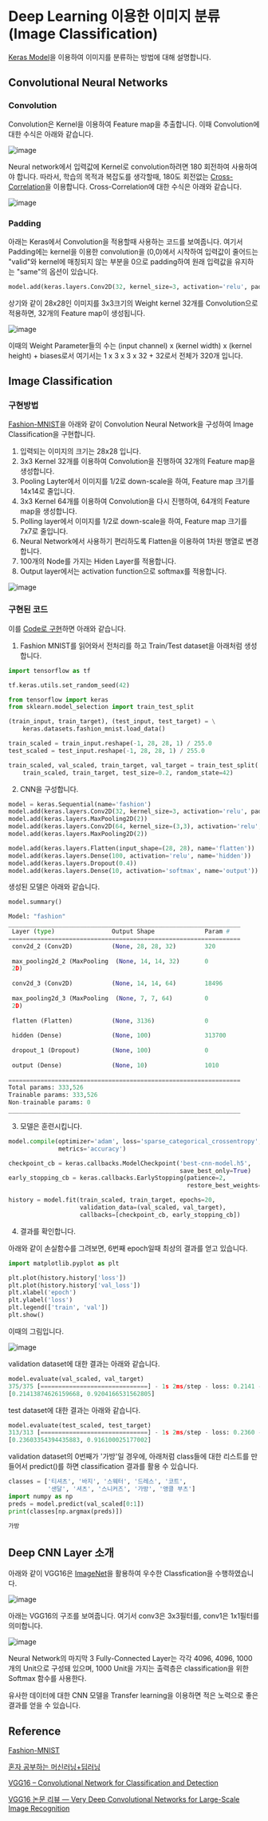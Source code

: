 # Deep Learning 이용한 이미지 분류 (Image Classification)


[Keras Model](https://github.com/kyopark2014/ML-Algorithms/blob/main/deep-learning.md#keras-model)을 이용하여 이미지를 분류하는 방법에 대해 설명합니다.

## Convolutional Neural Networks

### Convolution

Convolution은 Kernel을 이용하여 Feature map을 추출합니다. 이때 Convolution에 대한 수식은 아래와 같습니다.

![image](https://user-images.githubusercontent.com/52392004/187317373-5033a609-d8e4-454d-9e4e-1464fd065fad.png)

Neural network에서 입력값에 Kernel로 convolution하려면 180 회전하여 사용하여야 합니다. 따라서, 학습의 목적과 복잡도를 생각할때, 180도 회전없는 [Cross-Correlation](https://glassboxmedicine.com/2019/07/26/convolution-vs-cross-correlation/)을 이용합니다. Cross-Correlation에 대한 수식은 아래와 같습니다. 

![image](https://user-images.githubusercontent.com/52392004/187317929-08b95e8c-5cd6-4558-9066-42fe127e8347.png)


### Padding

아래는 Keras에서 Convolution을 적용할때 사용하는 코드를 보여줍니다. 여기서 Padding에는 kernel을 이용한 convolution을 (0,0)에서 시작하여 입력값이 줄어드는 "valid"와 kernel에 매칭되지 않는 부분을 0으로 padding하여 원래 입력값을 유지하는 "same"의 옵션이 있습니다.

```python
model.add(keras.layers.Conv2D(32, kernel_size=3, activation='relu', padding='same', input_shape=(28,28,1)))
```

상기와 같이 28x28인 이미지를 3x3크기의 Weight kernel 32개를 Convolution으로 적용하면, 32개의 Feature map이 생성됩니다. 

![image](https://user-images.githubusercontent.com/52392004/187319120-7bb8e3d3-e5bf-4b27-8e6c-641763f885ae.png)

이때의 Weight Parameter들의 수는 (input channel) x (kernel width) x (kernel height) + biases로서 여기서는 1 x 3 x 3 x 32 + 32로서 전체가 320개 입니다.


## Image Classification

### 구현방법 

[Fashion-MNIST](https://github.com/zalandoresearch/fashion-mnist)을 아래와 같이 Convolution Neural Network을 구성하여 Image Classification을 구현합니다.

1) 입력되는 이미지의 크기는 28x28 입니다.
2) 3x3 Kernel 32개를 이용하여 Convolution을 진행하여 32개의 Feature map을 생성합니다.
3) Pooling Layter에서 이미지를 1/2로 down-scale을 하여, Feature map 크기를 14x14로 줄입니다.
4) 3x3 Kernel 64개를 이용하여 Convolution을 다시 진행하여, 64개의 Feature map을 생성합니다.
5) Polling layer에서 이미지를 1/2로 down-scale을 하여, Feature map 크기를 7x7로 줄입니다.
6) Neural Network에서 사용하기 편리하도록 Flatten을 이용하여 1차원 행열로 변경합니다.
7) 100개의 Node를 가지는 Hiden Layer를 적용합니다.
8) Output layer에서는 activation function으로 softmax를 적용합니다.

![image](https://user-images.githubusercontent.com/52392004/187320259-a941410d-22ea-47d2-b14c-aa0ddbc09ff2.png)

### 구현된 코드 

이를 [Code로 구현](https://github.com/kyopark2014/ML-Algorithms/blob/main/src/image_classification.ipynb)하면 아래와 같습니다. 

1) Fashion MNIST를 읽어와서 전처리를 하고 Train/Test dataset을 아래처럼 생성합니다. 
```python
import tensorflow as tf

tf.keras.utils.set_random_seed(42)

from tensorflow import keras
from sklearn.model_selection import train_test_split

(train_input, train_target), (test_input, test_target) = \
    keras.datasets.fashion_mnist.load_data()

train_scaled = train_input.reshape(-1, 28, 28, 1) / 255.0
test_scaled = test_input.reshape(-1, 28, 28, 1) / 255.0

train_scaled, val_scaled, train_target, val_target = train_test_split(
    train_scaled, train_target, test_size=0.2, random_state=42)
```    

2) CNN을 구성합니다. 

```python
model = keras.Sequential(name='fashion')
model.add(keras.layers.Conv2D(32, kernel_size=3, activation='relu', padding='same', input_shape=(28,28,1)))
model.add(keras.layers.MaxPooling2D(2))
model.add(keras.layers.Conv2D(64, kernel_size=(3,3), activation='relu', padding='same'))
model.add(keras.layers.MaxPooling2D(2))

model.add(keras.layers.Flatten(input_shape=(28, 28), name='flatten'))   ## Flatten
model.add(keras.layers.Dense(100, activation='relu', name='hidden'))    ## Activation Function
model.add(keras.layers.Dropout(0.4))
model.add(keras.layers.Dense(10, activation='softmax', name='output'))    
```

생성된 모델은 아래와 같습니다. 

```python
model.summary()

Model: "fashion"
_________________________________________________________________
 Layer (type)                Output Shape              Param #   
=================================================================
 conv2d_2 (Conv2D)           (None, 28, 28, 32)        320       
                                                                 
 max_pooling2d_2 (MaxPooling  (None, 14, 14, 32)       0         
 2D)                                                             
                                                                 
 conv2d_3 (Conv2D)           (None, 14, 14, 64)        18496     
                                                                 
 max_pooling2d_3 (MaxPooling  (None, 7, 7, 64)         0         
 2D)                                                             
                                                                 
 flatten (Flatten)           (None, 3136)              0         
                                                                 
 hidden (Dense)              (None, 100)               313700    
                                                                 
 dropout_1 (Dropout)         (None, 100)               0         
                                                                 
 output (Dense)              (None, 10)                1010      
                                                                 
=================================================================
Total params: 333,526
Trainable params: 333,526
Non-trainable params: 0
_________________________________________________________________
```

3) 모델은 훈련시킵니다. 

```python
model.compile(optimizer='adam', loss='sparse_categorical_crossentropy', 
              metrics='accuracy')

checkpoint_cb = keras.callbacks.ModelCheckpoint('best-cnn-model.h5', 
                                                save_best_only=True)
early_stopping_cb = keras.callbacks.EarlyStopping(patience=2,
                                                  restore_best_weights=True)

history = model.fit(train_scaled, train_target, epochs=20,
                    validation_data=(val_scaled, val_target),
                    callbacks=[checkpoint_cb, early_stopping_cb])
```

4) 결과를 확인합니다. 

아래와 같이 손실함수를 그려보면, 6번째 epoch일때 최상의 결과를 얻고 있습니다. 

```python
import matplotlib.pyplot as plt

plt.plot(history.history['loss'])
plt.plot(history.history['val_loss'])
plt.xlabel('epoch')
plt.ylabel('loss')
plt.legend(['train', 'val'])
plt.show()
```

이때의 그림입니다. 

![image](https://user-images.githubusercontent.com/52392004/187322325-aca8ce28-f5c2-4137-981b-520e11ade26e.png)

validation dataset에 대한 결과는 아래와 같습니다. 

```python
model.evaluate(val_scaled, val_target)
375/375 [==============================] - 1s 2ms/step - loss: 0.2141 - accuracy: 0.9204
[0.21413874626159668, 0.9204166531562805]
```

test dataset에 대한 결과는 아래와 같습니다. 

```python
model.evaluate(test_scaled, test_target)
313/313 [==============================] - 1s 2ms/step - loss: 0.2360 - accuracy: 0.9161
[0.23603354394435883, 0.916100025177002]
```

validation dataset의 0번째가 '가방'일 경우에, 아래처럼 class들에 대한 리스트를 만들어서 predict()를 하면 classification 결과를 활용 수 있습니다. 

```python
classes = ['티셔츠', '바지', '스웨터', '드레스', '코트',
           '샌달', '셔츠', '스니커즈', '가방', '앵클 부츠']
import numpy as np
preds = model.predict(val_scaled[0:1])
print(classes[np.argmax(preds)])

가방
```

## Deep CNN Layer 소개 

아래와 같이 VGG16은 [ImageNet](https://image-net.org/)을 활용하여 우수한 Classfication을 수행하였습니다. 

![image](https://user-images.githubusercontent.com/52392004/187321098-8516ce26-870d-48fd-b57c-72a8ca528311.png)

아래는 VGG16의 구조를 보여줍니다. 여기서 conv3은 3x3필터를, conv1은 1x1필터를 의미합니다. 

![image](https://user-images.githubusercontent.com/52392004/187321146-7f78e489-1fcb-4d19-825d-374ff2674b0a.png)

Neural Network의 마지막 3 Fully-Connected Layer는 각각 4096, 4096, 1000 개의 Unit으로 구성돼 있으며, 1000 Unit을 가지는 출력층은 classification을 위한 Softmax 함수를 사용한다.

유사한 데이터에 대한 CNN 모델을 Transfer learning을 이용하면 적은 노력으로 좋은 결과를 얻을 수 있습니다. 


## Reference 

[Fashion-MNIST](https://github.com/zalandoresearch/fashion-mnist)


[혼자 공부하는 머신러닝+딥러닝](https://github.com/rickiepark/hg-mldl)


[VGG16 – Convolutional Network for Classification and Detection](https://neurohive.io/en/popular-networks/vgg16/)

[VGG16 논문 리뷰 — Very Deep Convolutional Networks for Large-Scale Image Recognition](https://medium.com/@msmapark2/vgg16-%EB%85%BC%EB%AC%B8-%EB%A6%AC%EB%B7%B0-very-deep-convolutional-networks-for-large-scale-image-recognition-6f748235242a)
